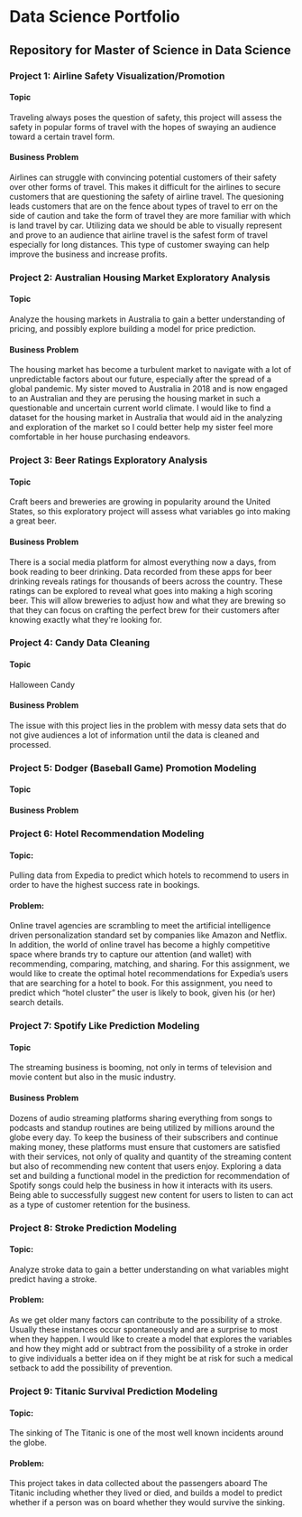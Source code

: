 # Data Science Portfolio

## Repository for Master of Science in Data Science

### Project 1: Airline Safety Visualization/Promotion
#### Topic
Traveling always poses the question of safety, this project will assess the safety in popular forms of travel with the hopes of swaying an audience toward a certain travel form.
#### Business Problem
Airlines can struggle with convincing potential customers of their safety over other forms of travel. This makes it difficult for the airlines to secure customers that are questioning the safety of airline travel. The quesioning leads customers that are on the fence about types of travel to err on the side of caution and take the form of travel they are more familiar with which is land travel by car. Utilizing data we should be able to visually represent and prove to an audience that airline travel is the safest form of travel especially for long distances. This type of customer swaying can help improve the business and increase profits.

### Project 2: Australian Housing Market Exploratory Analysis
#### Topic
Analyze the housing markets in Australia to gain a better understanding of pricing, and possibly explore building a model for price prediction.
#### Business Problem
The housing market has become a turbulent market to navigate with a lot of unpredictable factors about our future, especially after the spread of a global pandemic. My sister moved to Australia in 2018 and is now engaged to an Australian and they are perusing the housing market in such a questionable and uncertain current world climate. I would like to find a dataset for the housing market in Australia that would aid in the analyzing and exploration of the market so I could better help my sister feel more comfortable in her house purchasing endeavors.

### Project 3: Beer Ratings Exploratory Analysis
#### Topic
Craft beers and breweries are growing in popularity around the United States, so this exploratory project will assess what variables go into making a great beer.
#### Business Problem
There is a social media platform for almost everything now a days, from book reading to beer drinking. Data recorded from these apps for beer drinking reveals ratings for thousands of beers across the country. These ratings can be explored to reveal what goes into making a high scoring beer. This will allow breweries to adjust how and what they are brewing so that they can focus on crafting the perfect brew for their customers after knowing exactly what they're looking for.

### Project 4: Candy Data Cleaning
#### Topic
Halloween Candy
#### Business Problem
The issue with this project lies in the problem with messy data sets that do not give audiences a lot of information until the data is cleaned and processed.

### Project 5: Dodger (Baseball Game) Promotion Modeling
#### Topic
#### Business Problem

### Project 6: Hotel Recommendation Modeling
#### Topic:
Pulling data from Expedia to predict which hotels to recommend to users in order to have the highest success rate in bookings.
#### Problem: 
Online travel agencies are scrambling to meet the artificial intelligence driven personalization standard set by companies like Amazon and Netflix. In addition, the world of online travel has become a highly competitive space where brands try to capture our attention (and wallet) with recommending, comparing, matching, and sharing. For this assignment, we would like to create the optimal hotel recommendations for Expedia’s users that are searching for a hotel to book. For this assignment, you need to predict which “hotel cluster” the user is likely to book, given his (or her) search details.

### Project 7: Spotify Like Prediction Modeling
#### Topic
The streaming business is booming, not only in terms of television and movie content but also in the music industry.
#### Business Problem
Dozens of audio streaming platforms sharing everything from songs to podcasts and standup routines are being utilized by millions around the globe every day. To keep the business of their subscribers and continue making money, these platforms must ensure that customers are satisfied with their services, not only of quality and quantity of the streaming content but also of recommending new content that users enjoy. Exploring a data set and building a functional model in the prediction for recommendation of Spotify songs could help the business in how it interacts with its users. Being able to successfully suggest new content for users to listen to can act as a type of customer retention for the business.

### Project 8: Stroke Prediction Modeling
#### Topic:
Analyze stroke data to gain a better understanding on what variables might predict having a stroke.
#### Problem:
As we get older many factors can contribute to the possibility of a stroke. Usually these instances occur spontaneously and are a surprise to most when they happen. I would like to create a model that explores the variables and how they might add or subtract from the possibility of a stroke in order to give individuals a better idea on if they might be at risk for such a medical setback to add the possibility of prevention.

### Project 9: Titanic Survival Prediction Modeling
#### Topic:
The sinking of The Titanic is one of the most well known incidents around the globe.
#### Problem:
This project takes in data collected about the passengers aboard The Titanic including whether they lived or died, and builds a model to predict whether if a person was on board whether they would survive the sinking.
